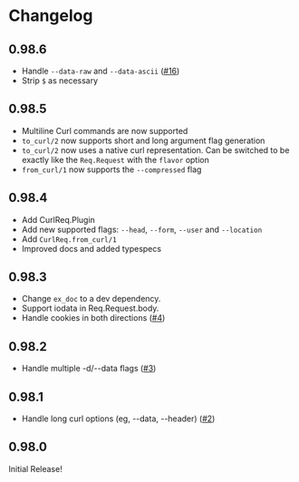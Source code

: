 # Changelog

## 0.98.6
- Handle `--data-raw` and `--data-ascii` ([#16](https://github.com/derekkraan/curl_req/pull/16))
- Strip `$` as necessary

## 0.98.5
- Multiline Curl commands are now supported
- `to_curl/2` now supports short and long argument flag generation
- `to_curl/2` now uses a native curl representation. Can be switched to be exactly like the `Req.Request` with the `flavor` option
- `from_curl/1` now supports the `--compressed` flag

## 0.98.4
- Add CurlReq.Plugin
- Add new supported flags: `--head`, `--form`, `--user` and `--location`
- Add `CurlReq.from_curl/1`
- Improved docs and added typespecs

## 0.98.3
- Change `ex_doc` to a dev dependency.
- Support iodata in Req.Request.body.
- Handle cookies in both directions ([#4](https://github.com/derekkraan/curl_req/pull/4))

## 0.98.2
- Handle multiple -d/--data flags ([#3](https://github.com/derekkraan/curl_req/pull/3))

## 0.98.1
- Handle long curl options (eg, --data, --header) ([#2](https://github.com/derekkraan/curl_req/pull/2))

## 0.98.0
Initial Release!
